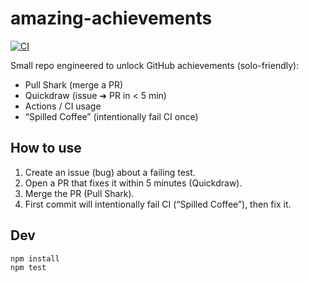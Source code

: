 ﻿# amazing-achievements

[![CI](https://github.com/<your-username>/amazing-achievements/actions/workflows/ci.yml/badge.svg)](https://github.com/<your-username>/amazing-achievements/actions/workflows/ci.yml)
 

Small repo engineered to unlock GitHub achievements (solo-friendly):
- Pull Shark (merge a PR)
- Quickdraw (issue ➜ PR in < 5 min)
- Actions / CI usage
- “Spilled Coffee” (intentionally fail CI once)

## How to use
1. Create an issue (bug) about a failing test.
2. Open a PR that fixes it within 5 minutes (Quickdraw).
3. Merge the PR (Pull Shark).
4. First commit will intentionally fail CI (“Spilled Coffee”), then fix it.

## Dev
```bash
npm install
npm test

